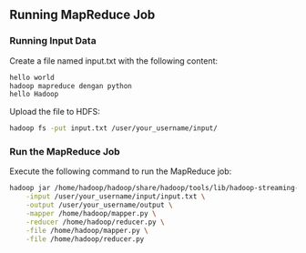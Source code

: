## Running MapReduce Job

### Running Input Data

Create a file named input.txt with the following content:

```bash
hello world
hadoop mapreduce dengan python
hello Hadoop
```

Upload the file to HDFS:

```bash
hadoop fs -put input.txt /user/your_username/input/
```

### Run the MapReduce Job

Execute the following command to run the MapReduce job:

```bash
hadoop jar /home/hadoop/hadoop/share/hadoop/tools/lib/hadoop-streaming-3.3.6.jar \
    -input /user/your_username/input/input.txt \
    -output /user/your_username/output \
    -mapper /home/hadoop/mapper.py \
    -reducer /home/hadoop/reducer.py \
    -file /home/hadoop/mapper.py \
    -file /home/hadoop/reducer.py
```
